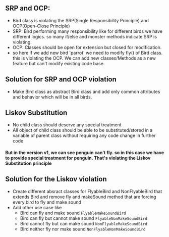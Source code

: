 ## SRP and OCP:
* Bird class is violating the SRP(Single Responsibility Principle) and OCP(Open-Close Principle)
* SRP: Bird performing many responsibility like for different birds we have different logics. so many 
   if/else and monster methods indicate SRP is violating.
* OCP: Classes should be open for extension but closed for modification.
* so here if we add new bird 'parrot' we need to modify fly() of Bird class. this is violating the OCP.
  We can add new classes/Methods as a new feature but can't modify existing code base.


## Solution for SRP and OCP violation
* Make Bird class as abstract Bird class and add only common attributes and behavior which will be in all birds.

## Liskov Substitution
* No child class should deserve any special treatment
* All object of child class should be able to be substituted/stored in a variable of parent class without requiring any code change in further code

#### But in the version v1, we can see penguin can't fly. so in this case we have to provide special treatment for penguin. That's violating the Liskov Substitution principle

## Solution for the Liskov violation
* Create different absract classes for FlyableBird and NonFlyableBird that extends Bird and remove fly and makeSound method that are forcing every bird to fly and make sound
* Add other use case like
   * Bird can fly and make sound `FlyableMakeSoundBird`
   * Bird can fly but cannot make sound `FlyableNonMakeSoundBird`
   * Bird cannot fly but can make sound `NonFlyableMakeSoundBird`
   * Bird neither fly nor make sound `NonFlyableNonMakeSoundBird`